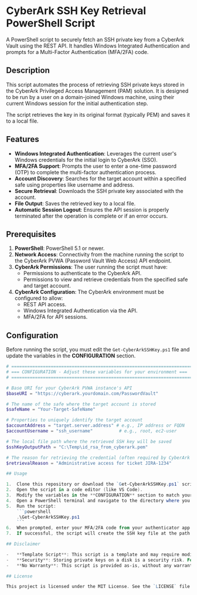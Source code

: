 # CyberArk SSH Key Retrieval PowerShell Script

A PowerShell script to securely fetch an SSH private key from a CyberArk Vault using the REST API. It handles Windows Integrated Authentication and prompts for a Multi-Factor Authentication (MFA/2FA) code.

## Description

This script automates the process of retrieving SSH private keys stored in the CyberArk Privileged Access Management (PAM) solution. It is designed to be run by a user on a domain-joined Windows machine, using their current Windows session for the initial authentication step.

The script retrieves the key in its original format (typically PEM) and saves it to a local file.

## Features

-   **Windows Integrated Authentication**: Leverages the current user's Windows credentials for the initial login to CyberArk (SSO).
-   **MFA/2FA Support**: Prompts the user to enter a one-time password (OTP) to complete the multi-factor authentication process.
-   **Account Discovery**: Searches for the target account within a specified safe using properties like username and address.
-   **Secure Retrieval**: Downloads the SSH private key associated with the account.
-   **File Output**: Saves the retrieved key to a local file.
-   **Automatic Session Logout**: Ensures the API session is properly terminated after the operation is complete or if an error occurs.

## Prerequisites

1.  **PowerShell**: PowerShell 5.1 or newer.
2.  **Network Access**: Connectivity from the machine running the script to the CyberArk PVWA (Password Vault Web Access) API endpoint.
3.  **CyberArk Permissions**: The user running the script must have:
    -   Permissions to authenticate to the CyberArk API.
    -   Permissions to view and retrieve credentials from the specified safe and target account.
4.  **CyberArk Configuration**: The CyberArk environment must be configured to allow:
    -   REST API access.
    -   Windows Integrated Authentication via the API.
    -   MFA/2FA for API sessions.

## Configuration

Before running the script, you must edit the `Get-CyberArkSSHKey.ps1` file and update the variables in the **CONFIGURATION** section.

```powershell
# =================================================================================
# === CONFIGURATION - Adjust these variables for your environment ===
# =================================================================================

# Base URI for your CyberArk PVWA instance's API
$baseURI = "https://cyberark.yourdomain.com/PasswordVault"

# The name of the safe where the target account is stored
$safeName = "Your-Target-SafeName"

# Properties to uniquely identify the target account
$accountAddress = "target.server.address" # e.g., IP address or FQDN
$accountUsername = "ssh_username"          # e.g., root, ec2-user

# The local file path where the retrieved SSH key will be saved
$sshKeyOutputPath = "C:\Temp\id_rsa_from_cyberark.pem"

# The reason for retrieving the credential (often required by CyberArk policy)
$retrievalReason = "Administrative access for ticket JIRA-1234"

## Usage

1.  Clone this repository or download the `Get-CyberArkSSHKey.ps1` script.
2.  Open the script in a code editor (like VS Code).
3.  Modify the variables in the **CONFIGURATION** section to match your environment.
4.  Open a PowerShell terminal and navigate to the directory where you saved the script.
5.  Run the script:
    ```powershell
    .\Get-CyberArkSSHKey.ps1
    ```
6.  When prompted, enter your MFA/2FA code from your authenticator app.
7.  If successful, the script will create the SSH key file at the path specified in `$sshKeyOutputPath`.

## Disclaimer

-   **Template Script**: This script is a template and may require modifications to work with your specific CyberArk version, API endpoints, or authentication flow. Always consult the API documentation for your CyberArk version.
-   **Security**: Storing private keys on a disk is a security risk. For production or automated use cases, consider loading the key directly into memory for use with an SSH client and clearing it immediately after the session ends, instead of saving it to a file.
-   **No Warranty**: This script is provided as-is, without any warranty. Use it at your own risk.

## License

This project is licensed under the MIT License. See the `LICENSE` file for details.
